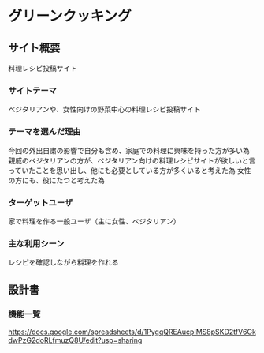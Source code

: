 # グリーンクッキング

## サイト概要
料理レシピ投稿サイト

### サイトテーマ
ベジタリアンや、女性向けの野菜中心の料理レシピ投稿サイト

### テーマを選んだ理由
今回の外出自粛の影響で自分も含め、家庭での料理に興味を持った方が多い為
親戚のベジタリアンの方が、ベジタリアン向けの料理レシピサイトが欲しいと言っていたことを思い出し、他にも必要としている方が多くいると考えた為
女性の方にも、役にたつと考えた為

### ターゲットユーザ
家で料理を作る一般ユーザ（主に女性、ベジタリアン）

### 主な利用シーン
レシピを確認しながら料理を作れる

## 設計書

### 機能一覧
https://docs.google.com/spreadsheets/d/1PygqQREAucpIMS8pSKD2tfV6GkdwPzG2doRLfmuzQ8U/edit?usp=sharing

